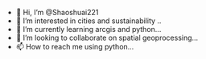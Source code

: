 - 👋 Hi, I’m @Shaoshuai221
- 👀 I’m interested in cities and sustainability ..
- 🌱 I’m currently learning arcgis and python...
- 💞️ I’m looking to collaborate on spatial geoprocessing...
- 📫 How to reach me using python...

<!---
Shaoshuai221/Shaoshuai221 is a ✨ special ✨ repository because its `README.md` (this file) appears on your GitHub profile.
You can click the Preview link to take a look at your changes.
--->
